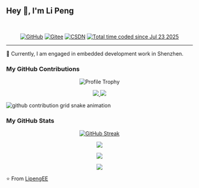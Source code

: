 
## Hey 👋, I'm Li Peng


<div>&nbsp;</div>

<p align="center">
    <!-- https://github.com/badges/shields --> 
    <a href="https://github.com/LipengEE"><img src="https://img.shields.io/badge/GitHub-LipengEE-blue?logo=github" alt="GitHub" title="GitHub" /></a>
    <a href="https://gitee.com/honmy2002"><img src="https://img.shields.io/badge/Gitee-honmy2002-red?logo=gitee" alt="Gitee" title="Gitee" /></a>
    <a href="https://blog.csdn.net/honmy18"><img src="https://img.shields.io/badge/Gitee-honmy2002-orange?logo=csdn" alt="CSDN" title="Gitee" /></a>
    <a href="https://wakatime.com/@6c7597f8-19dc-45ef-9611-3e4be53fd727"><img src="https://wakatime.com/badge/user/6c7597f8-19dc-45ef-9611-3e4be53fd727.svg" alt="Total time coded since Jul 23 2025" /></a>
</p>

---

💼 Currently, I am engaged in embedded development work in Shenzhen.


### My GitHub Contributions

<p align="center">
    <!-- https://github.com/ryo-ma/github-profile-trophy -->
    <!-- rules: https://github.com/ryo-ma/github-profile-trophy/blob/master/src/trophy.ts -->
    <img src="https://github-profile-trophy.vercel.app/?username=LipengEE&no-bg=true&no-frame=true&theme=algolia&title=-MultiLanguage&column=9" alt="Profile Trophy" title="Profile Trophy" />
</p>

<p align="center">
    <!-- https://github.com/LelouchFR/skill-icons -->
    <a href="https://go-skill-icons.vercel.app/">
      <img
        src="https://go-skill-icons.vercel.app/api/icons?i=linux,ubuntu,debian,android,windows"
      />
      <img
        src="https://go-skill-icons.vercel.app/api/icons?i=py,c,cpp,docker,vim,md,bash,git,qt,sqlite,vscode,ollama,deepseek,chatgpt,raspberrypi"
      />
    </a>
</p>

<picture>
  <source media="(prefers-color-scheme: dark)" srcset="https://raw.githubusercontent.com/LipengEE/LipengEE/output/github-contribution-grid-snake-dark.svg">
  <source media="(prefers-color-scheme: light)" srcset="https://raw.githubusercontent.com/LipengEE/LipengEE/output/github-contribution-grid-snake.svg">
  <img alt="github contribution grid snake animation" src="https://raw.githubusercontent.com/LipengEE/LipengEE/output/github-contribution-grid-snake.svg">
</picture>


### My GitHub Stats

<p align="center">
  <a href="https://git.io/streak-stats"><img src="https://streak-stats.demolab.com?user=LipengEE&hide_border=true&border_radius=5&date_format=%5BY.%5Dn.j&mode=weekly" alt="GitHub Streak" /></a>
</p>

<p align="center">
  <img align="center" src="https://github-readme-stats.vercel.app/api?username=LipengEE&show_icons=true" />
</p>

<p align="center">
  <img align="center" src="https://github-readme-stats.vercel.app/api/top-langs/?username=LipengEE&theme=transparent&hide_border=true&layout=donut-vertical&langs_count=10" />
</p>

<p align="center">
  <img align="center" src="https://github-readme-stats.vercel.app/api/wakatime?username=LipengEE" />
</p>


⭐️ From [LipengEE](https://github.com/LipengEE)

